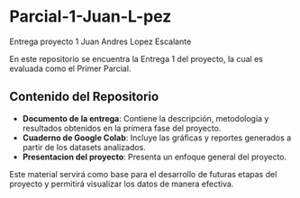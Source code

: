 # Parcial-1-Juan-L-pez
Entrega proyecto 1 Juan Andres Lopez Escalante

En este repositorio se encuentra la Entrega 1 del proyecto, la cual es evaluada como el Primer Parcial.

## Contenido del Repositorio
- **Documento de la entrega**: Contiene la descripción, metodología y resultados obtenidos en la primera fase del proyecto.
- **Cuaderno de Google Colab**: Incluye las gráficas y reportes generados a partir de los datasets analizados.
- **Presentacion del proyecto**:  Presenta un enfoque general del proyecto.
  
Este material servirá como base para el desarrollo de futuras etapas del proyecto y permitirá visualizar los datos de manera efectiva.
